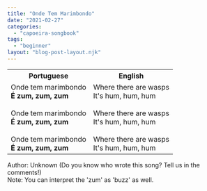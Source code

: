 ```yaml
---
title: "Onde Tem Marimbondo"
date: "2021-02-27"
categories: 
  - "capoeira-songbook"
tags: 
  - "beginner"
layout: "blog-post-layout.njk"
---
```


<table class="capoeira-table">
    <tr class="header-row">
        <th>Portuguese</th>
        <th>English</th>
    </tr>
    <tr>
        <td>Onde tem marimbondo<br><strong>É zum, zum, zum</strong><br><br>Onde tem marimbondo<br><strong>É zum, zum, zum</strong><br><br>Onde tem marimbondo<br><strong>É zum, zum, zum</strong></td>
        <td>Where there are wasps<br>It's hum, hum, hum<br><br>Where there are wasps<br>It's hum, hum, hum<br><br>Where there are wasps<br>It's hum, hum, hum</td>
    </tr>
</table>

<figcaption>

Author: Unknown (Do you know who wrote this song? Tell us in the comments!)  
Note: You can interpret the 'zum' as 'buzz' as well.

</figcaption>